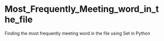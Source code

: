 # Most_Frequently_Meeting_word_in_the_file
Finding the most frequently meeting word in the file using Set in Python
